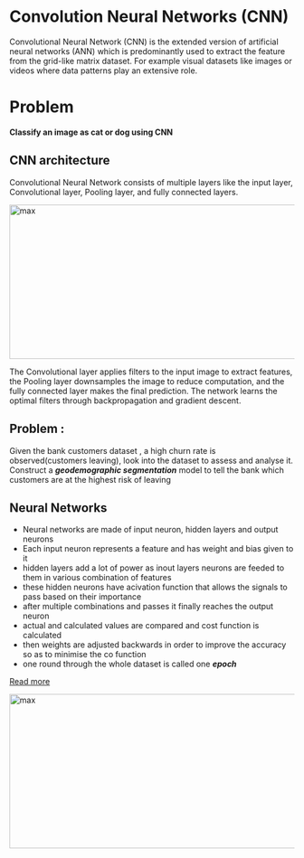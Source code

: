# Convolution Neural Networks (CNN)
Convolutional Neural Network (CNN) is the extended version of artificial neural networks (ANN) which is predominantly used to extract the feature from the grid-like matrix dataset. For example visual datasets like images or videos where data patterns play an extensive role.
# Problem
**Classify an image as cat or dog using CNN**
## CNN architecture
Convolutional Neural Network consists of multiple layers like the input layer, Convolutional layer, Pooling layer, and fully connected layers.

<img alt="max" height="273" src="https://media.geeksforgeeks.org/wp-content/uploads/20231218174301/max.png" srcset="https://media.geeksforgeeks.org/wp-content/uploads/20231218174301/max.png 723w,https://media.geeksforgeeks.org/wp-content/uploads/20231218174301/max-100.png 100w,https://media.geeksforgeeks.org/wp-content/uploads/20231218174301/max-200.png 200w,https://media.geeksforgeeks.org/wp-content/uploads/20231218174301/max-300.png 300w,https://media.geeksforgeeks.org/wp-content/uploads/20231218174301/max-660.png 660w" width="723">

The Convolutional layer applies filters to the input image to extract features, the Pooling layer downsamples the image to reduce computation, and the fully connected layer makes the final prediction. The network learns the optimal filters through backpropagation and gradient descent.
## Problem : 
Given the bank customers dataset , a high churn rate is observed(customers leaving), look into the dataset to assess and analyse it.
Construct a **_geodemographic segmentation_** model to tell the bank which customers are at the highest risk of leaving


  ## Neural Networks
  * Neural networks are made of input neuron, hidden layers and output neurons
  * Each input neuron represents a feature and has weight and bias given to it
  * hidden layers add a lot of power as inout layers neurons are feeded to them in various combination of features
  * these hidden neurons have acivation function that allows the signals to pass based on their importance
  * after multiple combinations and passes it finally reaches the output neuron
  * actual and calculated values are compared and cost function is calculated
  * then weights are adjusted backwards in order to improve the accuracy so as to minimise the co function
  * one round through the whole dataset is called one **_epoch_**

  [Read more](https://www.geeksforgeeks.org/introduction-convolution-neural-network/)

  <img alt="max" height="273" src="https://media.geeksforgeeks.org/wp-content/uploads/20231218174301/max.png" srcset="https://media.geeksforgeeks.org/wp-content/uploads/20231218174301/max.png 723w,https://media.geeksforgeeks.org/wp-content/uploads/20231218174301/max-100.png 100w,https://media.geeksforgeeks.org/wp-content/uploads/20231218174301/max-200.png 200w,https://media.geeksforgeeks.org/wp-content/uploads/20231218174301/max-300.png 300w,https://media.geeksforgeeks.org/wp-content/uploads/20231218174301/max-660.png 660w" width="723">
  

